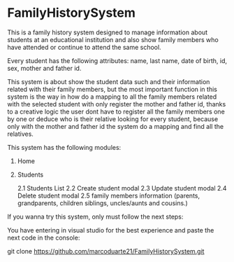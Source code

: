 # FamilyHistorySystem

This is a family history system designed to manage information about students at an educational institution and also show family members who have attended or continue to attend the same school.

Every student has the following attributes: name, last name, date of birth, id, sex, mother and father id.

This system is about show the student data such and their information related with their family members, but the most important function in this system is the way in how do a mapping to all the family members related with the selected student with only register the mother and father id, thanks to a creative logic the user dont have to register all the family members one by one or deduce who is their relative looking for every student, because only with the mother and father id the system do a mapping and find all the relatives.

This system has the following modules:

1. Home

2. Students

    2.1 Students List
    2.2 Create student modal
    2.3 Update student modal
    2.4 Delete student modal
    2.5 family members information (parents, grandparents, children siblings, uncles/aunts and cousins.)


If you wanna try this system, only must follow the next steps:

You have entering in visual studio for the best experience and paste the next code in the console:

git clone https://github.com/marcoduarte21/FamilyHistorySystem.git








